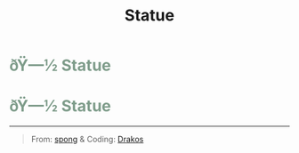 ﻿---
lang: en-US
title: Statue
prev: Sloth
next: Tired
---
# <font color=#7e9c8a>ðŸ—½ <b>Statue</b></font> <Badge text="Harmful" type="tip" vertical="middle"/>
# <font color=#7e9c8a>ðŸ—½ <b>Statue</b></font> <Badge text="Harmful" type="tip" vertical="middle"/>
---

> From: [spong](#) & Coding: [Drakos](#)

